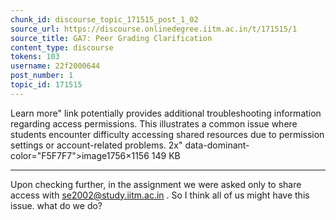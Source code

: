 ```yaml
---
chunk_id: discourse_topic_171515_post_1_02
source_url: https://discourse.onlinedegree.iitm.ac.in/t/171515/1
source_title: GA7: Peer Grading Clarification
content_type: discourse
tokens: 103
username: 22f2000644
post_number: 1
topic_id: 171515
---
```


Learn more" link potentially provides additional troubleshooting information regarding access permissions. This illustrates a common issue where students encounter difficulty accessing shared resources due to permission settings or account-related problems. 2x" data-dominant-color="F5F7F7">image1756×1156 149 KB

---

Upon checking further, in the assignment we were asked only to share access with se2002@study.iitm.ac.in . So I think all of us might have this issue. what do we do?
